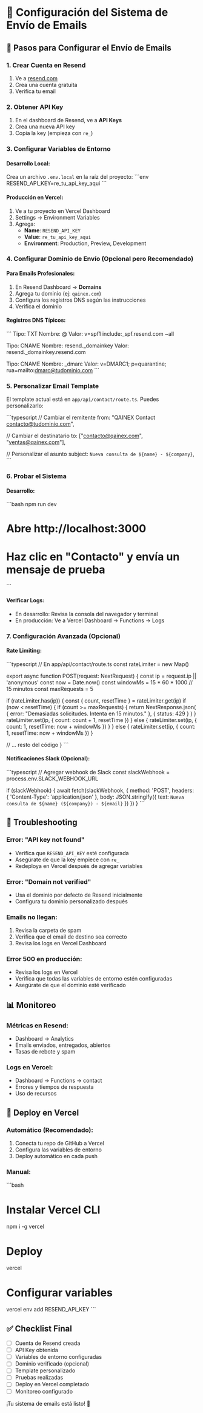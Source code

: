 # 📧 Configuración del Sistema de Envío de Emails

## 🚀 Pasos para Configurar el Envío de Emails

### 1. **Crear Cuenta en Resend**
1. Ve a [resend.com](https://resend.com)
2. Crea una cuenta gratuita
3. Verifica tu email

### 2. **Obtener API Key**
1. En el dashboard de Resend, ve a **API Keys**
2. Crea una nueva API key
3. Copia la key (empieza con `re_`)

### 3. **Configurar Variables de Entorno**

#### **Desarrollo Local:**
Crea un archivo `.env.local` en la raíz del proyecto:
\`\`\`env
RESEND_API_KEY=re_tu_api_key_aqui
\`\`\`

#### **Producción en Vercel:**
1. Ve a tu proyecto en Vercel Dashboard
2. Settings → Environment Variables
3. Agrega:
   - **Name**: `RESEND_API_KEY`
   - **Value**: `re_tu_api_key_aqui`
   - **Environment**: Production, Preview, Development

### 4. **Configurar Dominio de Envío (Opcional pero Recomendado)**

#### **Para Emails Profesionales:**
1. En Resend Dashboard → **Domains**
2. Agrega tu dominio (ej: `qainex.com`)
3. Configura los registros DNS según las instrucciones
4. Verifica el dominio

#### **Registros DNS Típicos:**
\`\`\`
Tipo: TXT
Nombre: @
Valor: v=spf1 include:_spf.resend.com ~all

Tipo: CNAME
Nombre: resend._domainkey
Valor: resend._domainkey.resend.com

Tipo: CNAME
Nombre: _dmarc
Valor: v=DMARC1; p=quarantine; rua=mailto:dmarc@tudominio.com
\`\`\`

### 5. **Personalizar Email Template**

El template actual está en `app/api/contact/route.ts`. Puedes personalizarlo:

\`\`\`typescript
// Cambiar el remitente
from: "QAINEX Contact <contacto@tudominio.com>",

// Cambiar el destinatario
to: ["contacto@qainex.com", "ventas@qainex.com"],

// Personalizar el asunto
subject: `Nueva consulta de ${name} - ${company}`,
\`\`\`

### 6. **Probar el Sistema**

#### **Desarrollo:**
\`\`\`bash
npm run dev
# Abre http://localhost:3000
# Haz clic en "Contacto" y envía un mensaje de prueba
\`\`\`

#### **Verificar Logs:**
- En desarrollo: Revisa la consola del navegador y terminal
- En producción: Ve a Vercel Dashboard → Functions → Logs

### 7. **Configuración Avanzada (Opcional)**

#### **Rate Limiting:**
\`\`\`typescript
// En app/api/contact/route.ts
const rateLimiter = new Map()

export async function POST(request: NextRequest) {
  const ip = request.ip || 'anonymous'
  const now = Date.now()
  const windowMs = 15 * 60 * 1000 // 15 minutos
  const maxRequests = 5

  if (rateLimiter.has(ip)) {
    const { count, resetTime } = rateLimiter.get(ip)
    if (now < resetTime) {
      if (count >= maxRequests) {
        return NextResponse.json(
          { error: "Demasiadas solicitudes. Intenta en 15 minutos." },
          { status: 429 }
        )
      }
      rateLimiter.set(ip, { count: count + 1, resetTime })
    } else {
      rateLimiter.set(ip, { count: 1, resetTime: now + windowMs })
    }
  } else {
    rateLimiter.set(ip, { count: 1, resetTime: now + windowMs })
  }

  // ... resto del código
}
\`\`\`

#### **Notificaciones Slack (Opcional):**
\`\`\`typescript
// Agregar webhook de Slack
const slackWebhook = process.env.SLACK_WEBHOOK_URL

if (slackWebhook) {
  await fetch(slackWebhook, {
    method: 'POST',
    headers: { 'Content-Type': 'application/json' },
    body: JSON.stringify({
      text: `Nueva consulta de ${name} (${company}) - ${email}`
    })
  })
}
\`\`\`

## 🔧 Troubleshooting

### **Error: "API key not found"**
- Verifica que `RESEND_API_KEY` esté configurada
- Asegúrate de que la key empiece con `re_`
- Redeploya en Vercel después de agregar variables

### **Error: "Domain not verified"**
- Usa el dominio por defecto de Resend inicialmente
- Configura tu dominio personalizado después

### **Emails no llegan:**
1. Revisa la carpeta de spam
2. Verifica que el email de destino sea correcto
3. Revisa los logs en Vercel Dashboard

### **Error 500 en producción:**
- Revisa los logs en Vercel
- Verifica que todas las variables de entorno estén configuradas
- Asegúrate de que el dominio esté verificado

## 📊 Monitoreo

### **Métricas en Resend:**
- Dashboard → Analytics
- Emails enviados, entregados, abiertos
- Tasas de rebote y spam

### **Logs en Vercel:**
- Dashboard → Functions → contact
- Errores y tiempos de respuesta
- Uso de recursos

## 🚀 Deploy en Vercel

### **Automático (Recomendado):**
1. Conecta tu repo de GitHub a Vercel
2. Configura las variables de entorno
3. Deploy automático en cada push

### **Manual:**
\`\`\`bash
# Instalar Vercel CLI
npm i -g vercel

# Deploy
vercel

# Configurar variables
vercel env add RESEND_API_KEY
\`\`\`

## ✅ Checklist Final

- [ ] Cuenta de Resend creada
- [ ] API Key obtenida
- [ ] Variables de entorno configuradas
- [ ] Dominio verificado (opcional)
- [ ] Template personalizado
- [ ] Pruebas realizadas
- [ ] Deploy en Vercel completado
- [ ] Monitoreo configurado

¡Tu sistema de emails está listo! 🎉
